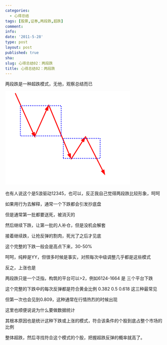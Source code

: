 ```yaml
---
categories:
  - 心得总结
tags: [股票,证券,两段跌,超跌]
comment: 
info: 
date: '2011-5-28'
type: post
layout: post
published: true
sha: 
slug: 心得总结02：两段跌
title: 心得总结02：两段跌
---
```

两段跌是一种超跌模式，无他，观察总结而已

![20110528-0](/images/20110528-0.gif)

也有人说这个是5浪驱动12345，也可以，反正我自己觉得两段跌比较形象，呵呵

如果用行为去解释，通常一个下跌都会引发抄底盘

但是通常第一批都要送死，被消灭的

然后继续下跌，让第一批的人补仓，但是没机会解套

接着继续跌，让抢反弹的割肉，死光了之后才见底

这个完整的下跌一般会是高点下来，30-50%



呵呵，纯粹是YY，但很多时候是事实，对照每次中级调整几乎都是这些模式

反之，上涨也是

两段跌只是一个泛指，构筑的平台可以>2，例如6124-1664 是 三个平台下跌

这个完整的下跌中的每次反弹都是符合黄金比例 0.382 0.5 0.618 这三种最常见

但第一次也会见到0.809，这种通常在行情热烈的时候出现

这里也顺便说说为什么要做数据统计

其根本原因也是统计这种下跌或上涨的模式，符合该条件的个股到底占整个市场的比例

整体超跌，然后寻找符合这个模式的个股，把握超跌反弹的概率就高了。
